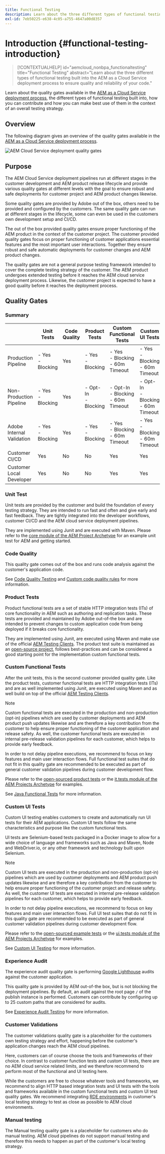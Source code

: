 ```yaml
---
title: Functional Testing
description: Learn about the three different types of functional testing built into the AEM as a Cloud Service deployment process to ensure quality and reliability of your code.
exl-id: 7eb50225-e638-4c05-a755-4647a00d8357
---
```


# Introduction {#functional-testing-introduction}

> [!CONTEXTUALHELP]
> id="aemcloud_nonbpa_functionaltesting"
> title="Functional Testing"
> abstract="Learn about the three different types of functional testing built into the AEM as a Cloud Service deployment
> process to ensure quality and reliability of your code."

Learn about the quality gates available in
the [AEM as a Cloud Service deployment process](/help/implementing/cloud-manager/deploy-code.md),
the different types of functional testing built into, how you can contribute and how you can make best use of them in
the context of an overall testing strategy.

## Overview

The following diagram gives an overview of the quality gates available in
the [AEM as a Cloud Service deployment process](/help/implementing/cloud-manager/deploy-code.md).

![AEM Cloud Service deployment quality gates](assets/functional-testing/quality-gates-overview.svg)

## Purpose

The AEM Cloud Service deployment pipelines run at different stages in the customer development and AEM product release
lifecycle and provide various quality gates at different levels with the goal to ensure robust and safe deployments for
customer project and AEM product changes likewise.

Some quality gates are provided by Adobe out of the box, others need to be provided and configured by the customers.
The same quality gate can run at different stages in the lifecycle, some can even be used in the customers own
development setup and CI/CD.

The out of the box provided quality gates ensure proper functioning of the AEM product in the context of the customer
project. The customer provided quality gates focus on proper functioning of customer applications essential features and
the most important user interactions. Together they ensure robust and safe automatic deployments for customer changes
and AEM product changes.

The quality gates are not a general purpose testing framework intended to cover the complete testing strategy of the
customer. The AEM product undergoes extended testing before it reaches the AEM cloud service deployment process.
Likewise, the customer project is expected to have a good quality before it reaches the deployment process.

## Quality Gates

### Summary

|                           | Unit Tests                | Code Quality | Product Tests                | Custom<br/> Functional Tests              | Custom<br/> UI Tests                      | Experience Audit                 | Customer Validations | Manual Testing |
|---------------------------|---------------------------|--------------|------------------------------|-------------------------------------------|-------------------------------------------|----------------------------------|----------------------|----------------|
| Production Pipeline       | - Yes<br/>- Blocking<br/> | Yes          | - Yes<br/>- Blocking<br/>    | - Yes<br/>- Blocking<br/>- 60m Timeout    | - Yes<br/>- Blocking<br/>- 60m Timeout    | - Yes<br/>- Non-Blocking<br/>    | No                   | No             |
| Non-Production Pipeline   | - Yes<br/>- Blocking<br/> | Yes          | - Opt-In<br/>- Blocking<br/> | - Opt-In<br/>- Blocking<br/>- 60m Timeout | - Opt-In<br/>- Blocking<br/>- 60m Timeout | - Opt-In<br/>- Non-Blocking<br/> | No                   | No             |
| Adobe Internal Validation | - Yes<br/>- Blocking<br/> | Yes          | - Yes<br/>- Blocking<br/>    | - Yes<br/>- Blocking<br/>- 60m Timeout    | - Yes<br/>- Blocking<br/>- 60m Timeout    | - Yes<br/>- Non-Blocking<br/>    | No                   | No             |
| Customer CI/CD            | Yes                       | No           | No                           | Yes                                       | Yes                                       | No                               | Yes                  | Yes            |
| Customer Local Developer  | Yes                       | No           | No                           | Yes                                       | Yes                                       | No                               | Yes                  | Yes            |

### Unit Test

Unit tests are provided by the customer and build the foundation of every testing strategy. They are intended to run
fast and often and give early and fast feedback. They are tightly integrated into the developer workflows, customer
CI/CD and the AEM cloud service deployment pipelines.

They are implemented using Junit and are executed with Maven. Please refer to the
[core module of the AEM Project Archetype](https://experienceleague.adobe.com/docs/experience-manager-core-components/using/developing/archetype/core.html?lang=en#unit-tests)
for an example unit test for AEM and getting started.

### Code Quality

This quality gate comes out of the box and runs code analysis against the customer's application code.

See [Code Quality Testing](https://experienceleague.adobe.com/docs/experience-manager-cloud-service/content/implementing/using-cloud-manager/test-results/code-quality-testing.html?lang=en)
and [Custom code quality rules](https://experienceleague.adobe.com/docs/experience-manager-cloud-service/content/implementing/using-cloud-manager/test-results/custom-code-quality-rules.html?lang=en)
for more information.

### Product Tests

Product functional tests are a set of stable HTTP integration tests (ITs) of core functionality in AEM such as authoring
and replication tasks. These tests are provided and maintained by Adobe out-of-the box and are intended to prevent
changes to custom application code from being deployed if it breaks core functionality.

They are implemented using Junit, are executed using Maven and make use of the
official [AEM Testing Clients](https://github.com/adobe/aem-testing-clients).
The product test suite is maintained as
an [open-source project](https://github.com/adobe/aem-test-samples/tree/aem-cloud/smoke),
follows best-practices and can be considered a good starting point for the implementation custom functional tests.

### Custom Functional Tests

After the unit tests, this is the second customer provided quality gate. Like the product tests, customer functional
tests are HTTP integration tests (ITs) and are as well implemented using Junit, are executed using Maven and as well
build on top of the official [AEM Testing Clients](https://github.com/adobe/aem-testing-clients).

> [!NOTE]
>
> Custom functional tests are executed in the production and non-production (opt-in) pipelines which are used by
> customer deployments and AEM product push updates likewise and are therefore a key contribution from the customer to
> help ensure proper functioning of the customer application and release safety. As well, the customer functional tests
> are executed in internal pre-release validation pipelines for each customer, which helps to provide early feedback.

In order to not delay pipeline executions, we recommend to focus on key features and main user interaction flows. Full
functional test suites that do not fit in this quality gate are recommended to be executed as part of general customer
validation pipelines during customer development flow.

Please refer to the [open-sourced product tests](https://github.com/adobe/aem-test-samples/tree/aem-cloud/smoke) or the
[it.tests module of the AEM Projects Archetype](https://experienceleague.adobe.com/docs/experience-manager-core-components/using/developing/archetype/ittests.html?lang=en)
for examples.

See [Java Functional Tests](/help/implementing/cloud-manager/java-functional-testing.md) for more information.

### Custom UI Tests

Custom UI testing enables customers to create and automatically run UI tests for their AEM applications. Custom UI tests
follow the same characteristics and purpose like the custom functional tests.

UI tests are Selenium-based tests packaged in a Docker image to allow for a wide choice of language and frameworks such
as Java and Maven, Node and WebDriver.io, or any other framework and technology built upon Selenium.

> [!NOTE]
>
> Custom UI tests are executed in the production and non-production (opt-in) pipelines which are used by customer
> deployments and AEM product push updates likewise and are therefore a key contribution from the customer to help
> ensure proper functioning of the customer project and release safety. As well, the customer UI tests are executed
> in internal pre-release validation pipelines for each customer, which helps to provide early feedback.

In order to not delay pipeline executions, we recommend to focus on key features and main user interaction flows.
Full UI test suites that do not fit in this quality gate are recommended to be executed as part of general customer
validation pipelines during customer development flow.

Please refer to the [open-sourced example tests](https://github.com/adobe/aem-test-samples/tree/aem-cloud/) or the
[ui.tests module of the AEM Projects Archetype](https://experienceleague.adobe.com/docs/experience-manager-core-components/using/developing/archetype/uitests.html?lang=en)
for examples.

See [Custom UI Testing](/help/implementing/cloud-manager/ui-testing.md#custom-ui-testing) for more information.

### Experience Audit

The experience audit quality gate is
performing [Google Lighthouse](https://developer.chrome.com/docs/lighthouse/overview/)
audits against the customer application.

This quality gate is provided by AEM out-of-the box, but is not blocking the deployment pipelines. By default, an audit
against the root page `/` of the publish instance is performed. Customers can contribute by configuring up to 25 custom
paths that are considered for audits.

See [Experience Audit Testing](https://experienceleague.adobe.com/docs/experience-manager-cloud-service/content/implementing/using-cloud-manager/test-results/experience-audit-testing.html?lang=en)
for more information.

### Customer Validations

The customer validations quality gate is a placeholder for the customers own testing strategy and effort, happening
before the customer's application changes reach the AEM cloud pipelines.

Here, customers can of course choose the tools and frameworks of their choice. In contrast to customer function tests
and custom UI tests, there are no AEM cloud service related limits, and we therefore recommend to perform most of the
functional and UI testing here.

While the customers are free to choose whatever tools and frameworks, we recommend to align HTTP based integration tests
and UI tests with the tools and frameworks available in the custom functional tests and custom UI test quality gates.
We recommend integrating
[RDE environments](https://experienceleague.adobe.com/docs/experience-manager-cloud-service/content/implementing/developing/rapid-development-environments.html?lang=en)
in customer's local testing strategy to test as close as possible to AEM cloud environments.

### Manual testing

The Manual testing quality gate is a placeholder for customers who do manual testing. AEM cloud pipelines do not support
manual testing and therefore this needs to happen as part of the customer's local testing strategy.
